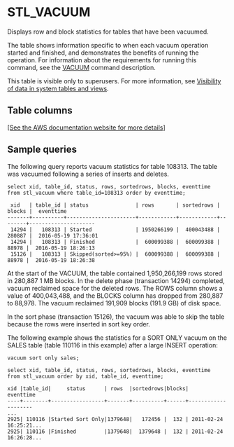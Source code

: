 # STL\_VACUUM<a name="r_STL_VACUUM"></a>

Displays row and block statistics for tables that have been vacuumed\.

The table shows information specific to when each vacuum operation started and finished, and demonstrates the benefits of running the operation\. For information about the requirements for running this command, see the [VACUUM](r_VACUUM_command.md) command description\.

This table is visible only to superusers\. For more information, see [Visibility of data in system tables and views](c_visibility-of-data.md)\.

## Table columns<a name="r_STL_VACUUM-table-columns"></a>

[\[See the AWS documentation website for more details\]](http://docs.aws.amazon.com/redshift/latest/dg/r_STL_VACUUM.html)

## Sample queries<a name="r_STL_VACUUM-sample-queries"></a>

The following query reports vacuum statistics for table 108313\. The table was vacuumed following a series of inserts and deletes\. 

```
select xid, table_id, status, rows, sortedrows, blocks, eventtime
from stl_vacuum where table_id=108313 order by eventtime;

 xid   | table_id | status               | rows       | sortedrows | blocks |  eventtime          
-------+----------+----------------------+------------+------------+--------+---------------------
 14294 |   108313 | Started              | 1950266199 |  400043488 | 280887 |  2016-05-19 17:36:01
 14294 |   108313 | Finished             |  600099388 |  600099388 |  88978 |  2016-05-19 18:26:13
 15126 |   108313 | Skipped(sorted>=95%) |  600099388 |  600099388 |  88978 |  2016-05-19 18:26:38
```

At the start of the VACUUM, the table contained 1,950,266,199 rows stored in 280,887 1 MB blocks\. In the delete phase \(transaction 14294\) completed, vacuum reclaimed space for the deleted rows\. The ROWS column shows a value of 400,043,488, and the BLOCKS column has dropped from 280,887 to 88,978\. The vacuum reclaimed 191,909 blocks \(191\.9 GB\) of disk space\.

In the sort phase \(transaction 15126\), the vacuum was able to skip the table because the rows were inserted in sort key order\.

The following example shows the statistics for a SORT ONLY vacuum on the SALES table \(table 110116 in this example\) after a large INSERT operation: 

```
vacuum sort only sales;

select xid, table_id, status, rows, sortedrows, blocks, eventtime
from stl_vacuum order by xid, table_id, eventtime;

xid |table_id|     status      | rows  |sortedrows|blocks|     eventtime
----+--------+-----------------+-------+----------+------+--------------------
...
2925| 110116 |Started Sort Only|1379648|   172456 |  132 | 2011-02-24 16:25:21...
2925| 110116 |Finished         |1379648|  1379648 |  132 | 2011-02-24 16:26:28...
```